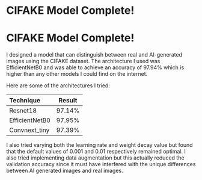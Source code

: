 # CIFAKE Model Complete!
# CIFAKE Model Complete!

I designed a model that can distinguish between real and AI-generated images using the CIFAKE dataset. The architecture I used was EfficientNetB0 and was able to achieve an accuracy of 97.94% which is higher than any other models I could find on the internet.

Here are some of the architectures I tried:

|   Technique  |     Result     | 
|:-------------|:--------------:|
| Resnet18     |    97.14%      |   
|EfficientNetB0|    97.95%      | 
| Convnext_tiny|    97.39%      |   


I also tried varying both the learning rate and weight decay value but found that the default values of 0.001 and 0.01 respectively remained optimal. I also tried implementing data augmentation but this actually reduced the validation accuracy since it must have interfered with the unique differences between AI generated images and real images.

